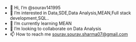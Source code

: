 - 👋 Hi, I’m @sourav141995
- 👀 I’m interested in Data,SDE,Data Analysis,MEAN,Full stack development,SQL..
- 🌱 I’m currently learning MEAN
- 💞️ I’m looking to collaborate on Data Analysis
- 📫 How to reach me sourav.sourav.sharma07@gmail.com

<!---
sourav141995/sourav141995 is a ✨ special ✨ repository because its `README.md` (this file) appears on your GitHub profile.
You can click the Preview link to take a look at your changes.
--->
